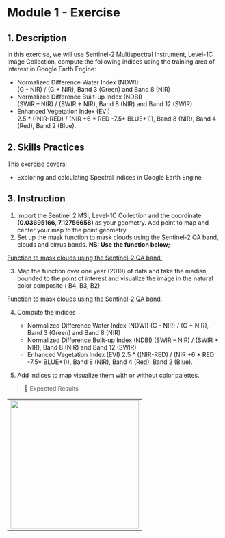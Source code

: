 # Module 1 - Exercise 

## 1. Description

In this exercise, we will use Sentinel-2 Multispectral Instrument, Level-1C Image Collection,
compute the following indices using the training area of interest in Google Earth Engine:
-  Normalized Difference Water Index (NDWI)<br>
   (G - NIR) / (G + NIR), Band 3 (Green) and Band 8 (NIR)
- Normalized Difference Built-up Index (NDBI)<br>
  (SWIR – NIR) / (SWIR + NIR), Band 8 (NIR) and Band 12 (SWIR)
-  Enhanced Vegetation Index (EVI)<br>
  2.5 * ((NIR-RED) / (NIR +6 * RED -7.5* BLUE+1)), Band 8 (NIR), Band 4 (Red), Band 2 (Blue).



## 2. Skills Practices

This exercise covers:

- Exploring and calculating Spectral indices in Google Earth Engine




## 3. Instruction

1. Import the Sentinel 2 MSI, Level-1C Collection and the coordinate **(0.03695166, 7.12756658)** as your geometry. Add point to map and center your map to the point geometry.
2. Set up the mask function to mask clouds using the Sentinel-2 QA band, clouds and cirrus bands.
 **NB: Use the function below;**

[Function to mask clouds using the Sentinel-2 QA band.](https://code.earthengine.google.com/2e3d32e58da17f5610d5256b64a280a3?noload=true)

3. Map the function over one year (2019) of data and take the median, bounded to the point of interest and visualize the image in the natural color composite ( B4, B3, B2)

[Function to mask clouds using the Sentinel-2 QA band.](https://code.earthengine.google.com/d472d85f373ad7520803a47aea3f79ea?noload=true)

4. Compute the indices

    - Normalized Difference Water Index (NDWI)
     (G - NIR) / (G + NIR), Band 3 (Green) and Band 8 (NIR)
    - Normalized Difference Built-up Index (NDBI)
    (SWIR – NIR) / (SWIR + NIR), Band 8 (NIR) and Band 12 (SWIR)
    - Enhanced Vegetation Index (EVI)
    2.5 * ((NIR-RED) / (NIR +6 * RED -7.5* BLUE+1)), Band 8 (NIR), Band 4 (Red), Band 2 (Blue).

5. Add indices to map visualize them with or without color palettes.






> :pushpin: Expected Results <br>

<table style="border: 0;">
  <tr> 
    <td vlign="center" style="border: 0;"><img src="https://github.com/ernest19/SNV/blob/main/img/exercise/mod3_exercise1.png" width="300"></td>
  </tr>
</table>


